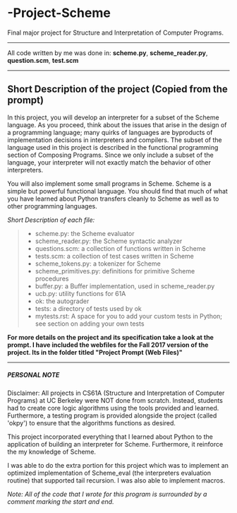 # -Project-Scheme
Final major project for Structure and Interpretation of Computer Programs.

************************************************
All code written by me was done in: **scheme.py**, **scheme_reader.py**, **question.scm**, **test.scm**
************************************************

Short Description of the project (Copied from the prompt)
-------------------------------------------------------------
In this project, you will develop an interpreter for a subset of the Scheme language. As you proceed, think about the issues that arise in the design of a programming language; many quirks of languages are byproducts of implementation decisions in interpreters and compilers. The subset of the language used in this project is described in the functional programming section of Composing Programs. Since we only include a subset of the language, your interpreter will not exactly match the behavior of other interpreters.

You will also implement some small programs in Scheme. Scheme is a simple but powerful functional language. You should find that much of what you have learned about Python transfers cleanly to Scheme as well as to other programming languages.

*Short Description of each file:*

>- scheme.py: the Scheme evaluator
>- scheme_reader.py: the Scheme syntactic analyzer
>- questions.scm: a collection of functions written in Scheme
>- tests.scm: a collection of test cases written in Scheme
>- scheme_tokens.py: a tokenizer for Scheme
>- scheme_primitives.py: definitions for primitive Scheme procedures
>- buffer.py: a Buffer implementation, used in scheme_reader.py
>- ucb.py: utility functions for 61A
>- ok: the autograder
>- tests: a directory of tests used by ok
>- mytests.rst: A space for you to add your custom tests in Python; see section on adding your own tests

**For more details on the project and its specification take a look at the prompt. I have included the webfiles for the Fall 2017 version of the project. Its in the folder titled "Project Prompt (Web Files)"**

-------------------------------------------------------------

##### PERSONAL NOTE #####

Disclaimer:  All projects in CS61A (Structure and Interpretation of Computer Programs) at UC Berkeley were NOT done from scratch. Instead, students had to create core logic algorithms using the tools provided and learned. Furthermore, a testing program is provided alongside the project (called 'okpy') to ensure that the algorithms functions as desired. 
  
This project incorporated everything that I learned about Python to the application of building an interpreter for Scheme. Furthermore, it reinforce the my knowledge of Scheme. 

I was able to do the extra portion for this project which was to implement an optimized implementation of Scheme_eval (the interpreters evaluation routine) that supported tail recursion. I was also able to implement macros.

*Note: All of the code that I wrote for this program is surrounded by a comment marking the start and end.*

